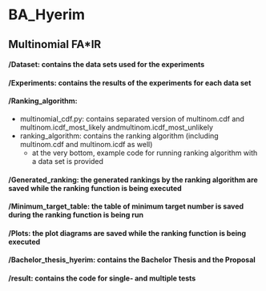 # BA_Hyerim
## Multinomial FA*IR
#### /Dataset: contains the data sets used for the experiments
#### /Experiments: contains the results of the experiments for each data set
#### /Ranking_algorithm: 
  * multinomial_cdf.py: contains separated version of multinom.cdf and multinom.icdf_most_likely andmultinom.icdf_most_unlikely
  * ranking_algorithm: contains the ranking algorithm (including multinom.cdf and multinom.icdf as well)
    + at the very bottom, example code for running ranking algorithm with a data set is provided
#### /Generated_ranking: the generated rankings by the ranking algorithm are saved while the ranking function is being executed
#### /Minimum_target_table: the table of minimum target number is saved during the ranking function is being run
#### /Plots: the plot diagrams are saved while the ranking function is being executed
#### /Bachelor_thesis_hyerim: contains the Bachelor Thesis and the Proposal
#### /result: contains the code for single- and multiple tests
